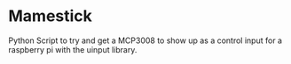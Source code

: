 Mamestick
=========

Python Script to try and get a MCP3008 to show up as a control input for a raspberry pi with the uinput library.
